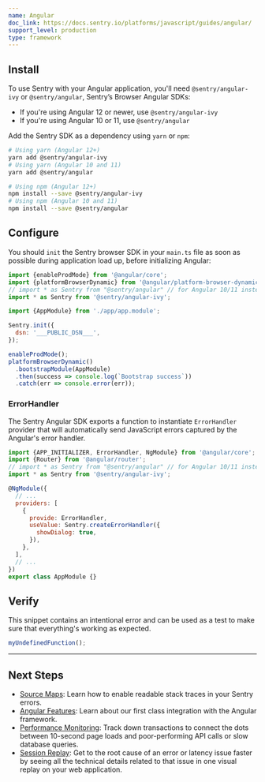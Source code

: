 ```yaml
---
name: Angular
doc_link: https://docs.sentry.io/platforms/javascript/guides/angular/
support_level: production
type: framework
---
```


## Install

To use Sentry with your Angular application, you'll need `@sentry/angular-ivy` or `@sentry/angular`, Sentry’s Browser Angular SDKs:

- If you're using Angular 12 or newer, use `@sentry/angular-ivy`
- If you're using Angular 10 or 11, use `@sentry/angular`

Add the Sentry SDK as a dependency using `yarn` or `npm`:

```bash
# Using yarn (Angular 12+)
yarn add @sentry/angular-ivy
# Using yarn (Angular 10 and 11)
yarn add @sentry/angular

# Using npm (Angular 12+)
npm install --save @sentry/angular-ivy
# Using npm (Angular 10 and 11)
npm install --save @sentry/angular
```

## Configure

You should `init` the Sentry browser SDK in your `main.ts` file as soon as possible during application load up, before initializing Angular:

```javascript
import {enableProdMode} from '@angular/core';
import {platformBrowserDynamic} from '@angular/platform-browser-dynamic';
// import * as Sentry from "@sentry/angular" // for Angular 10/11 instead
import * as Sentry from '@sentry/angular-ivy';

import {AppModule} from './app/app.module';

Sentry.init({
  dsn: '___PUBLIC_DSN___',
});

enableProdMode();
platformBrowserDynamic()
  .bootstrapModule(AppModule)
  .then(success => console.log(`Bootstrap success`))
  .catch(err => console.error(err));
```

### ErrorHandler

The Sentry Angular SDK exports a function to instantiate `ErrorHandler` provider that will automatically send JavaScript errors captured by the Angular's error handler.

```javascript
import {APP_INITIALIZER, ErrorHandler, NgModule} from '@angular/core';
import {Router} from '@angular/router';
// import * as Sentry from "@sentry/angular" // for Angular 10/11 instead
import * as Sentry from '@sentry/angular-ivy';

@NgModule({
  // ...
  providers: [
    {
      provide: ErrorHandler,
      useValue: Sentry.createErrorHandler({
        showDialog: true,
      }),
    },
  ],
  // ...
})
export class AppModule {}
```

## Verify

This snippet contains an intentional error and can be used as a test to make sure that everything's working as expected.

```javascript
myUndefinedFunction();
```

---

## Next Steps

- [Source Maps](https://docs.sentry.io/platforms/javascript/guides/angular/sourcemaps/): Learn how to enable readable stack traces in your Sentry errors.
- [Angular Features](https://docs.sentry.io/platforms/javascript/guides/angular/features/): Learn about our first class integration with the Angular framework.
- [Performance Monitoring](https://docs.sentry.io/platforms/javascript/guides/angular/performance/): Track down transactions to connect the dots between 10-second page loads and poor-performing API calls or slow database queries.
- [Session Replay](https://docs.sentry.io/platforms/javascript/guides/angular/session-replay/): Get to the root cause of an error or latency issue faster by seeing all the technical details related to that issue in one visual replay on your web application.
